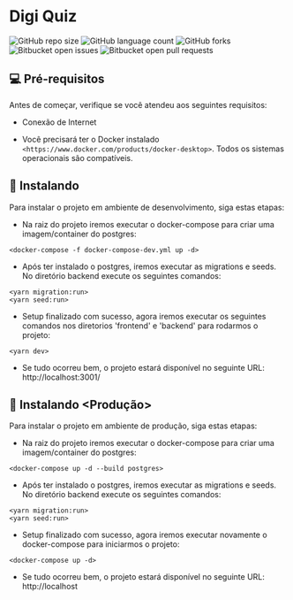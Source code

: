 # Digi Quiz

![GitHub repo size](https://img.shields.io/github/repo-size/iuricode/README-template?style=for-the-badge)
![GitHub language count](https://img.shields.io/github/languages/count/iuricode/README-template?style=for-the-badge)
![GitHub forks](https://img.shields.io/github/forks/iuricode/README-template?style=for-the-badge)
![Bitbucket open issues](https://img.shields.io/bitbucket/issues/iuricode/README-template?style=for-the-badge)
![Bitbucket open pull requests](https://img.shields.io/bitbucket/pr-raw/iuricode/README-template?style=for-the-badge)

## 💻 Pré-requisitos

Antes de começar, verifique se você atendeu aos seguintes requisitos:

- Conexão de Internet

- Você precisará ter o Docker instalado `<https://www.docker.com/products/docker-desktop>`. Todos os sistemas operacionais são compatíveis.

## 🚀 Instalando <Desenvolvimento>

Para instalar o projeto em ambiente de desenvolvimento, siga estas etapas:

- Na raiz do projeto iremos executar o docker-compose para criar uma imagem/container do postgres:

```
<docker-compose -f docker-compose-dev.yml up -d>
```

- Após ter instalado o postgres, iremos executar as migrations e seeds. No diretório backend execute os seguintes comandos:

```
<yarn migration:run>
<yarn seed:run>
```

- Setup finalizado com sucesso, agora iremos executar os seguintes comandos nos diretorios 'frontend' e 'backend' para rodarmos o projeto:

```
<yarn dev>
```

- Se tudo ocorreu bem, o projeto estará disponível no seguinte URL: http://localhost:3001/

## 🚀 Instalando <Produção>

Para instalar o projeto em ambiente de produção, siga estas etapas:

- Na raiz do projeto iremos executar o docker-compose para criar uma imagem/container do postgres:

```
<docker-compose up -d --build postgres>
```

- Após ter instalado o postgres, iremos executar as migrations e seeds. No diretório backend execute os seguintes comandos:

```
<yarn migration:run>
<yarn seed:run>
```

- Setup finalizado com sucesso, agora iremos executar novamente o docker-compose para iniciarmos o projeto:

```
<docker-compose up -d>
```

- Se tudo ocorreu bem, o projeto estará disponível no seguinte URL: http://localhost